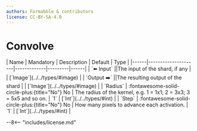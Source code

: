 ```yaml
---
authors: Formabble & contributors
license: CC-BY-SA-4.0
---
```



# Convolve

<div class="sh-parameters" markdown="1">
| Name | Mandatory | Description | Default | Type |
|------|---------------------|-------------|---------|------|
| `⬅️ Input` ||The input of the shard, if any | | [`Image`](../../types/#image) |
| `Output ➡️` ||The resulting output of the shard | | [`Image`](../../types/#image) |
| `Radius` | :fontawesome-solid-circle-plus:{title="No"} No  | The radius of the kernel, e.g. 1 = 1x1; 2 = 3x3; 3 = 5x5 and so on. | `1` | [`Int`](../../types/#int) |
| `Step` | :fontawesome-solid-circle-plus:{title="No"} No  | How many pixels to advance each activation. | `1` | [`Int`](../../types/#int) |

</div>



--8<-- "includes/license.md"

